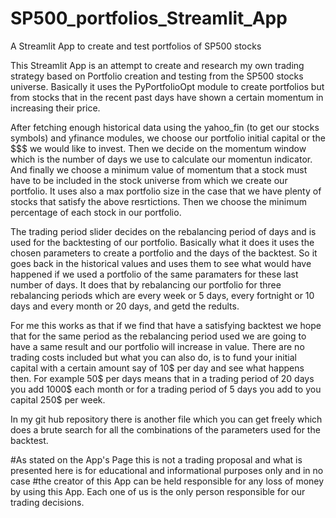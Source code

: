 # SP500_portfolios_Streamlit_App
A Streamlit App to create and test portfolios of SP500 stocks

This Streamlit App is an attempt to create and research my own trading strategy based on Portfolio creation and testing from the SP500 stocks universe.
Basically it uses the PyPortfolioOpt module to create portfolios but from stocks that in the recent past days have shown a certain momentum in increasing their price.

After fetching enough historical data using the yahoo_fin (to get our stocks symbols) and yfinance modules, we choose our portfolio initial
capital or the $$$ we would like to invest. 
Then we decide on the momentum window which is the number of days we use to calculate our momentun indicator.
And finally we choose a minimum value of momentum that a stock must have to be included in the stock universe from which we create our portfolio.
It uses also a max portfolio size in the case that we have plenty of stocks that satisfy the above resrtictions.
Then we choose the minimum percentage of each stock in our portfolio.

The trading period slider decides on the rebalancing period of days and is used for the backtesting of our portfolio. Basically what it does it uses the
chosen parameters to create a portfolio and the days of the backtest. So it goes back in the historical values and uses them to see what would have happened
if we used a portfolio of the same paramaters for these last number of days. 
It does that by rebalancing our portfolio for three rebalancing periods which are every week or 5 days, every fortnight or 10 days and every month or 20 days,
and getd the redults.

For me this works as that if we find that have a satisfying backtest we hope that for the same period as the rebalancing period used we are going to have a 
same result and our portfolio will increase in value.
There are no trading costs included but what you can also do, is to fund your initial capital with a certain amount say of 10$ per day and see what happens then.
For example 50$ per days means that in a trading period of 20 days you add 1000$ each month or for a trading period of 5 days you add to you capital 250$ per week.

In my git hub repository there is another file which you can get freely which does a brute search for all the combinations of the parameters used for the backtest.

#As stated on the App's Page this is not a trading proposal and what is presented here is for educational and informational purposes only and in no case 
#the creator of this App can be held responsible for any loss of money by using this App. Each one of us is the only person responsible for our trading decisions.



